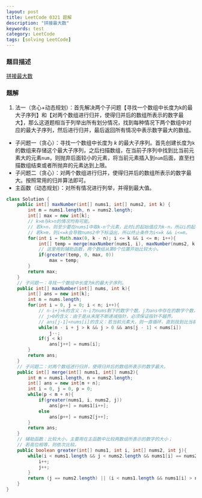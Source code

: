 ```yaml
---
layout: post
title: LeetCode 0321 题解
description: "拼接最大数"
keywords: test
category: LeetCode
tags: [solving LeetCode]
---
```


### 题目描述
[拼接最大数](https://leetcode-cn.com/problems/create-maximum-number/)

### 题解
1. 法一（贪心+动态规划）：首先解决两个子问题【寻找一个数组中长度为k的最大子序列】和【对两个数组进行归并，使得归并后的数组所表示的数字最大】，那么这道题相当于列举出所有划分情况，找到每种情况下两个数组中对应的最大子序列，然后进行归并，最后返回所有情况中表示数字最大的数组。
* 子问题一（贪心）：寻找一个数组中长度为 $k$ 的最大子序列。首先创建长度为`k`的数组来存储这个最大子序列，之后扫描数组，在当前子序列中找到比当前元素大的元素`num`，则抛弃后面较小的元素，将当前元素插入到`num`后面，直至扫描数组结束或者所抛弃的元素达到上限。
* 子问题二（贪心）：对两个数组进行归并，使得归并后的数组所表示的数字最大。按照常用的归并算法即可。
* 主函数（动态规划）：对所有情况进行列举，并得到最大值。
```java
class Solution {
    public int[] maxNumber(int[] nums1, int[] nums2, int k) {
        int m = nums1.length, n = nums2.length;
        int[] max = new int[k];
        // k>m与k>n的情况均有可能。
        // 若k>n，则至少要在nums1中取k-n个元素，此时i的起始值应为k-n，所以i的起始条件为i=Math.max(0,k-n)；
        // 若k>m，则i<=k会导致nums2中下标溢出，所以终止条件为i<=k && i<=m。
        for(int i = Math.max(0, k - n); i <= k && i <= m; i++){
            int[] temp = merge(maxNumber(nums1, i), maxNumber(nums2, k - i));
            // 这里用到辅助函数，两个数组从第0个位置开始比较大小。
            if(greater(temp, 0, max, 0))
                max = temp;
        }
        return max;      
    }
    // 子问题一：寻找一个数组中长度为k的最大子序列。
    public int[] maxNumber(int[] nums, int k){
        int[] ans = new int[k];
        int n = nums.length;
        for(int i = 0, j = 0; i < n; i++){
            // n-i+j>k的含义：n-i为nums剩下的数字个数，j为ans中存在的数字个数，那么它们之和一定要大于k，否则数字个数不够，无法得到长度为k的子序列。
            // j>0的含义：由于是从末尾不断递减指针，必须保证指针不越界。
            // ans[j-1]<nums[i]的含义：若当前元素大，则一直循环，直到找到比当前元素小的位置，即为正确位置。
            while(n - i + j > k && j > 0 && ans[j - 1] < nums[i])
                j--;
            if(j < k)
                ans[j++] = nums[i];
        }
        return ans;
    }
    // 子问题二：对两个数组进行归并，使得归并后的数组所表示的数字最大。
    public int[] merge(int[] nums1, int[] nums2){
        int m = nums1.length, n = nums2.length;
        int[] ans = new int[m + n];
        int i = 0, j = 0, p = 0;
        while(p < m + n){
            if(greater(nums1, i, nums2, j))
                ans[p++] = nums1[i++];
            else
                ans[p++] = nums2[j++];
        }
        return ans;
    }
    // 辅助函数：比较大小，主要用在主函数中比较两数组所表示的数字的大小；
    // 若高位相等，则依次比较。
    public boolean greater(int[] nums1, int i, int[] nums2, int j){
        while(i < nums1.length && j < nums2.length && nums1[i] == nums2[j]){
            i++;
            j++;
        }
        return (j == nums2.length) || (i < nums1.length && nums1[i] > nums2[j]);
    }
}
```